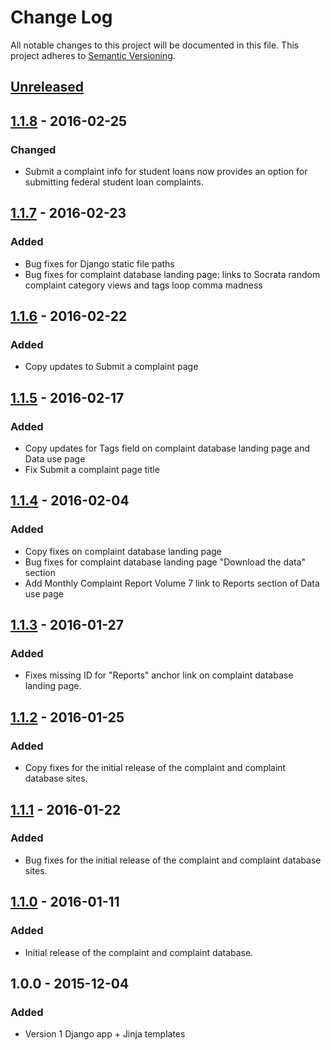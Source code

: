 # Change Log
All notable changes to this project will be documented in this file.
This project adheres to [Semantic Versioning](http://semver.org/).

## [Unreleased][unreleased]

## [1.1.8] - 2016-02-25
### Changed
- Submit a complaint info for student loans now provides an option for submitting federal student loan complaints.

## [1.1.7] - 2016-02-23
### Added
- Bug fixes for Django static file paths
- Bug fixes for complaint database landing page: links to Socrata random complaint category views and tags loop comma madness

## [1.1.6] - 2016-02-22
### Added
- Copy updates to Submit a complaint page

## [1.1.5] - 2016-02-17
### Added
- Copy updates for Tags field on complaint database landing page and Data use page
- Fix Submit a complaint page title

## [1.1.4] - 2016-02-04
### Added
- Copy fixes on complaint database landing page
- Bug fixes for complaint database landing page "Download the data" section
- Add Monthly Complaint Report Volume 7 link to Reports section of Data use page

## [1.1.3] - 2016-01-27
### Added
- Fixes missing ID for "Reports" anchor link on complaint database landing page.

## [1.1.2] - 2016-01-25
### Added
- Copy fixes for the initial release of the complaint and complaint database sites.

## [1.1.1] - 2016-01-22
### Added
- Bug fixes for the initial release of the complaint and complaint database sites.

## [1.1.0] - 2016-01-11
### Added
- Initial release of the complaint and complaint database.

## 1.0.0 - 2015-12-04
### Added
- Version 1 Django app + Jinja templates


[unreleased]: https://fake.ghe.domain/CCDB4/CCDB-content/compare/v1.1.8...HEAD
[1.1.8]: https://fake.ghe.domain/CCDB4/CCDB-content/compare/v1.1.7...v1.1.8
[1.1.7]: https://fake.ghe.domain/CCDB4/CCDB-content/compare/v1.1.6...v1.1.7
[1.1.6]: https://fake.ghe.domain/CCDB4/CCDB-content/compare/v1.1.5...v1.1.6
[1.1.5]: https://fake.ghe.domain/CCDB4/CCDB-content/compare/v1.1.4...v1.1.5
[1.1.4]: https://fake.ghe.domain/CCDB4/CCDB-content/compare/v1.1.3...v1.1.4
[1.1.3]: https://fake.ghe.domain/CCDB4/CCDB-content/compare/v1.1.2...v1.1.3
[1.1.2]: https://fake.ghe.domain/CCDB4/CCDB-content/compare/v1.1.1...v1.1.2
[1.1.1]: https://fake.ghe.domain/CCDB4/CCDB-content/compare/v1.1.0...v1.1.1
[1.1.0]: https://fake.ghe.domain/CCDB4/CCDB-content/compare/v1.0.0...v1.1.0
